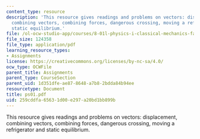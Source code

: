 ```yaml
---
content_type: resource
description: 'This resource gives readings and problems on vectors: displacement,
  combining vectors, combining forces, dangerous crossing, moving a refrigerator and
  static equilibrium.'
file: /ol-ocw-studio-app/courses/8-01l-physics-i-classical-mechanics-fall-2005/259cddfa65631d00e297a20bd1bb899b_ps01.pdf
file_size: 124358
file_type: application/pdf
learning_resource_types:
- Assignments
license: https://creativecommons.org/licenses/by-nc-sa/4.0/
ocw_type: OCWFile
parent_title: Assignments
parent_type: CourseSection
parent_uid: 1d351dfe-ae87-8648-a7b8-2bdda84b94ee
resourcetype: Document
title: ps01.pdf
uid: 259cddfa-6563-1d00-e297-a20bd1bb899b
---
```

This resource gives readings and problems on vectors: displacement, combining vectors, combining forces, dangerous crossing, moving a refrigerator and static equilibrium.